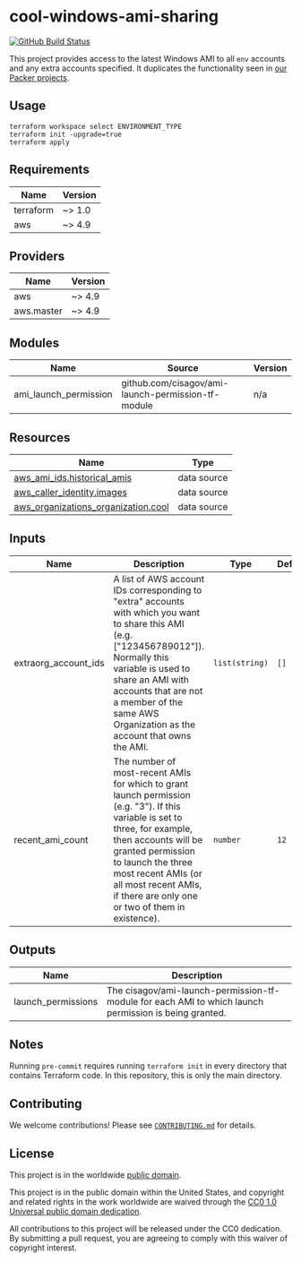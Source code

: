 # cool-windows-ami-sharing #

[![GitHub Build Status](https://github.com/cisagov/cool-windows-ami-sharing/workflows/build/badge.svg)](https://github.com/cisagov/cool-windows-ami-sharing/actions)

This project provides access to the latest Windows AMI to all `env` accounts
and any extra accounts specified. It duplicates the functionality seen in
[our Packer projects](https://github.com/cisagov/skeleton-packer/tree/develop/terraform-post-packer).

## Usage ##

```console
terraform workspace select ENVIRONMENT_TYPE
terraform init -upgrade=true
terraform apply
```

<!-- BEGIN_TF_DOCS -->
## Requirements ##

| Name | Version |
|------|---------|
| terraform | ~> 1.0 |
| aws | ~> 4.9 |

## Providers ##

| Name | Version |
|------|---------|
| aws | ~> 4.9 |
| aws.master | ~> 4.9 |

## Modules ##

| Name | Source | Version |
|------|--------|---------|
| ami\_launch\_permission | github.com/cisagov/ami-launch-permission-tf-module | n/a |

## Resources ##

| Name | Type |
|------|------|
| [aws_ami_ids.historical_amis](https://registry.terraform.io/providers/hashicorp/aws/latest/docs/data-sources/ami_ids) | data source |
| [aws_caller_identity.images](https://registry.terraform.io/providers/hashicorp/aws/latest/docs/data-sources/caller_identity) | data source |
| [aws_organizations_organization.cool](https://registry.terraform.io/providers/hashicorp/aws/latest/docs/data-sources/organizations_organization) | data source |

## Inputs ##

| Name | Description | Type | Default | Required |
|------|-------------|------|---------|:--------:|
| extraorg\_account\_ids | A list of AWS account IDs corresponding to "extra" accounts with which you want to share this AMI (e.g. ["123456789012"]).  Normally this variable is used to share an AMI with accounts that are not a member of the same AWS Organization as the account that owns the AMI. | `list(string)` | `[]` | no |
| recent\_ami\_count | The number of most-recent AMIs for which to grant launch permission (e.g. "3").  If this variable is set to three, for example, then accounts will be granted permission to launch the three most recent AMIs (or all most recent AMIs, if there are only one or two of them in existence). | `number` | `12` | no |

## Outputs ##

| Name | Description |
|------|-------------|
| launch\_permissions | The cisagov/ami-launch-permission-tf-module for each AMI to which launch permission is being granted. |
<!-- END_TF_DOCS -->

## Notes ##

Running `pre-commit` requires running `terraform init` in every directory that
contains Terraform code. In this repository, this is only the main directory.

## Contributing ##

We welcome contributions!  Please see [`CONTRIBUTING.md`](CONTRIBUTING.md) for
details.

## License ##

This project is in the worldwide [public domain](LICENSE).

This project is in the public domain within the United States, and
copyright and related rights in the work worldwide are waived through
the [CC0 1.0 Universal public domain
dedication](https://creativecommons.org/publicdomain/zero/1.0/).

All contributions to this project will be released under the CC0
dedication. By submitting a pull request, you are agreeing to comply
with this waiver of copyright interest.
